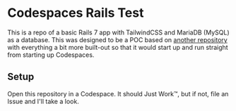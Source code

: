 # Codespaces Rails Test

This is a repo of a basic Rails 7 app with TailwindCSS and MariaDB (MySQL) as a database. This was designed to be a POC
based on [another repository](https://github.com/SeanSith/rails-with-vscode-remote-containers) with everything a bit more
built-out so that it would start up and run straight from starting up Codespaces.

## Setup

Open this repository in a Codespace. It should Just Work™, but if not, file an Issue and I'll take a look.
